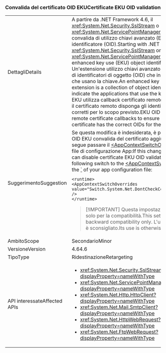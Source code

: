 ### <a name="certificate-eku-oid-validation"></a><span data-ttu-id="5da96-101">Convalida del certificato OID EKU</span><span class="sxs-lookup"><span data-stu-id="5da96-101">Certificate EKU OID validation</span></span>

|   |   |
|---|---|
|<span data-ttu-id="5da96-102">Dettagli</span><span class="sxs-lookup"><span data-stu-id="5da96-102">Details</span></span>|<span data-ttu-id="5da96-103">A partire da .NET Framework 4.6, il <xref:System.Net.Security.SslStream> o <xref:System.Net.ServicePointManager> classi eseguono la convalida di utilizzo chiavi avanzato (EKU) oggetto identificatore (OID).</span><span class="sxs-lookup"><span data-stu-id="5da96-103">Starting with .NET Framework 4.6, the <xref:System.Net.Security.SslStream> or <xref:System.Net.ServicePointManager> classes perform enhanced key use (EKU) object identifier (OID) validation.</span></span> <span data-ttu-id="5da96-104">Un'estensione utilizzo chiavi avanzato (EKU) è una raccolta di identificatori di oggetto (OID) che indica le applicazioni che usano la chiave.</span><span class="sxs-lookup"><span data-stu-id="5da96-104">An enhanced key usage (EKU) extension is a collection of object identifiers (OIDs) that indicate the applications that use the key.</span></span> <span data-ttu-id="5da96-105">Convalida OID EKU utilizza callback certificato remoto per assicurarsi che il certificato remoto disponga gli identificatori di oggetto corretti per lo scopo previsto.</span><span class="sxs-lookup"><span data-stu-id="5da96-105">EKU OID validation uses remote certificate callbacks to ensure that the remote certificate has the correct OIDs for the intended purpose.</span></span>|
|<span data-ttu-id="5da96-106">Suggerimento</span><span class="sxs-lookup"><span data-stu-id="5da96-106">Suggestion</span></span>|<span data-ttu-id="5da96-107">Se questa modifica è indesiderata, è possibile disabilitare OID EKU convalida del certificato aggiungendo quanto segue passare il [ \<AppContextSwitchOverrides >](~/docs/framework/configure-apps/file-schema/runtime/appcontextswitchoverrides-element.md) nel [ \` ](~/docs/framework/configure-apps/file-schema/runtime/runtime-element.md) del file di configurazione App:</span><span class="sxs-lookup"><span data-stu-id="5da96-107">If this change is undesirable, you can disable certificate EKU OID validation by adding the following switch to the [\<AppContextSwitchOverrides>](~/docs/framework/configure-apps/file-schema/runtime/appcontextswitchoverrides-element.md) in the [\`](~/docs/framework/configure-apps/file-schema/runtime/runtime-element.md) of your app configuration file:</span></span><pre><code class="language-xml">&lt;runtime&gt;&#13;&#10;&lt;AppContextSwitchOverrides&#13;&#10;value=&quot;Switch.System.Net.DontCheckCertificateEKUs=true&quot; /&gt;&#13;&#10;&lt;/runtime&gt;&#13;&#10;</code></pre> <blockquote> [!IMPORTANT] <span data-ttu-id="5da96-108">Questa impostazione è disponibile solo per la compatibilità.</span><span class="sxs-lookup"><span data-stu-id="5da96-108">This setting is provided for backward compatibility only.</span></span> <span data-ttu-id="5da96-109">L'uso in caso contrario, è sconsigliato.</span><span class="sxs-lookup"><span data-stu-id="5da96-109">Its use is otherwise not recommended.</span></span></blockquote> |
|<span data-ttu-id="5da96-110">Ambito</span><span class="sxs-lookup"><span data-stu-id="5da96-110">Scope</span></span>|<span data-ttu-id="5da96-111">Secondario</span><span class="sxs-lookup"><span data-stu-id="5da96-111">Minor</span></span>|
|<span data-ttu-id="5da96-112">Versione</span><span class="sxs-lookup"><span data-stu-id="5da96-112">Version</span></span>|<span data-ttu-id="5da96-113">4.6</span><span class="sxs-lookup"><span data-stu-id="5da96-113">4.6</span></span>|
|<span data-ttu-id="5da96-114">Tipo</span><span class="sxs-lookup"><span data-stu-id="5da96-114">Type</span></span>|<span data-ttu-id="5da96-115">Ridestinazione</span><span class="sxs-lookup"><span data-stu-id="5da96-115">Retargeting</span></span>|
|<span data-ttu-id="5da96-116">API interessate</span><span class="sxs-lookup"><span data-stu-id="5da96-116">Affected APIs</span></span>|<ul><li><xref:System.Net.Security.SslStream?displayProperty=nameWithType></li><li><xref:System.Net.ServicePointManager?displayProperty=nameWithType></li><li><xref:System.Net.Http.HttpClient?displayProperty=nameWithType></li><li><xref:System.Net.Mail.SmtpClient?displayProperty=nameWithType></li><li><xref:System.Net.HttpWebRequest?displayProperty=nameWithType></li><li><xref:System.Net.FtpWebRequest?displayProperty=nameWithType></li></ul>|

